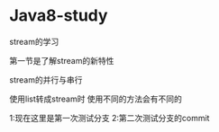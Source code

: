 # Java8-study
stream的学习

第一节是了解stream的新特性

stream的并行与串行

使用list转成stream时
使用不同的方法会有不同的

1:现在这里是第一次测试分支
2:第二次测试分支的commit